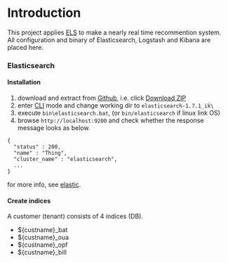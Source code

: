 # Introduction

This project applies [ELS](https://www.elastic.co/webinars/introduction-elk-stack) to make a nearly real time recommention system.   
All configuration and binary of Elasticsearch, Logstash and Kibana are placed here.

### Elasticsearch
#### Installation
1. download and extract from [Github](https://github.com/VenRaaS/elk.git), i.e. click [Download ZIP](https://github.com/VenRaaS/elk/archive/master.zip)
2. enter [CLI](https://en.wikipedia.org/wiki/Command-line_interface) mode and change working dir to `elasticsearch-1.7.1_ik\`
2. execute `bin\elasticsearch.bat`, (or `bin/elasticsearch` if linux link OS)
3. browse `http://localhost:9200` and check whether the response message looks as below.  
```
{
  "status" : 200,
  "name" : "Thing",
  "cluster_name" : "elasticsearch",
  ...
}
```
for more info, see [elastic](https://www.elastic.co/guide/en/elasticsearch/reference/current/setup.html). 
   
#### Create indices
A customer (tenant) consists of 4 indices (DB).
* ${custname}_bat
* ${custname}_oua
* ${custname}_opf
* ${custname}_bill
